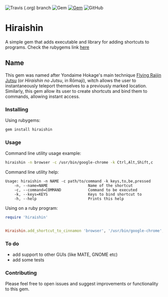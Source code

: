 ![Travis (.org) branch](https://img.shields.io/travis/LuanGB/hiraishin/master.svg) ![Gem](https://img.shields.io/gem/v/hiraishin.svg) [![Gem](https://img.shields.io/gem/dt/hiraishin.svg)](https://rubygems.org/gems/hiraishin) ![GitHub](https://img.shields.io/github/license/mashape/apistatus.svg) 


# Hiraishin


A simple gem that adds executable and library for adding shortcuts to programs.
Check the rubygems link [here](http://rubygems.org/gems/hiraishin)


## Name


This gem was named after Yondaime Hokage's main technique [Flying Raijin Jutsu](http://naruto.wikia.com/wiki/Flying_Thunder_God_Technique) (or *Hiraishin no Jutsu*, in Rōmaji), witch allows the user to instantaneously teleport themselves to a previously marked location.
Similarly, this gem allow its user to create shortcuts and bind them to commands, allowing instant access.


### Installing


Using rubygems:
```bash
gem install hiraishin
```


### Usage


Command line utility usage example:
```bash 
hiraishin -n browser -c /usr/bin/google-chrome -k Ctrl,Alt,Shift,c
```


Command line utility help:
```
Usage: hiraishin -n NAME -c path/to/command -k keys,to,be,pressed
    -n, --name=NAME                  Name of the shortcut
    -c, --command=COMMAND            Command to be executed
    -k, --keys=KEYS                  Keys to bind shortcut to
    -h, --help                       Prints this help
```


Using on a ruby program:
```ruby
require 'hiraishin'


Hiraishin.add_shortcut_to_cinnamon 'browser', '/usr/bin/google-chrome', :Ctrl, :Alt, :Shift, :c
```
### To do


- add support to other GUIs (like MATE, GNOME etc)
- add some tests


### Contributing


Please feel free to open issues and suggest improvements or functionality to this gem.